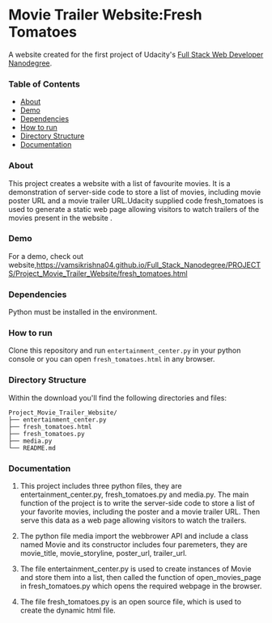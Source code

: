 # Movie Trailer Website:Fresh Tomatoes

A website created for the first project of Udacity's [Full Stack Web Developer Nanodegree](https://www.udacity.com/course/full-stack-web-developer-nanodegree--nd004).

### Table of Contents
 
* [About](#about)
* [Demo](#demo)
* [Dependencies](#dependencies)
* [How to run](#how-to-run)
* [Directory Structure](#directory-structure)
* [Documentation](#documentation)


### About
This project creates a website with a list of favourite movies.
It is a demonstration of server-side code to store a list of movies, including movie poster URL and a movie trailer URL.Udacity supplied code fresh_tomatoes is used to generate a static web page allowing visitors to watch trailers of the movies present in the website .

### Demo
For a demo, check out website,https://vamsikrishna04.github.io/Full_Stack_Nanodegree/PROJECTS/Project_Movie_Trailer_Website/fresh_tomatoes.html

### Dependencies
Python must be installed in the environment.

### How to run
Clone this repository and run `entertainment_center.py` in your python console or
you can open `fresh_tomatoes.html` in any browser.

### Directory Structure
Within the download you'll find the following directories and files:

```
Project_Movie_Trailer_Website/
├── entertainment_center.py
├── fresh_tomatoes.html
├── fresh_tomatoes.py
├── media.py
└── README.md
```

### Documentation

1. This project includes three python files, they are entertainment_center.py, fresh_tomatoes.py and media.py. The main function of the project is to write the server-side code to store a list of your favorite movies, including the poster and a movie trailer URL. Then serve this data as a web page allowing visitors to watch the trailers.

2. The python file media import the webbrower API and include a class named Movie and its constructor includes four paremeters, they are movie_title, movie_storyline, poster_url, trailer_url.

3. The file entertainment_center.py is used to create instances of Movie and store them into a list, then called the function of open_movies_page in fresh_tomatoes.py which opens the required webpage in the browser.

4. The file fresh_tomatoes.py is an open source file, which is used to create the dynamic html file.
